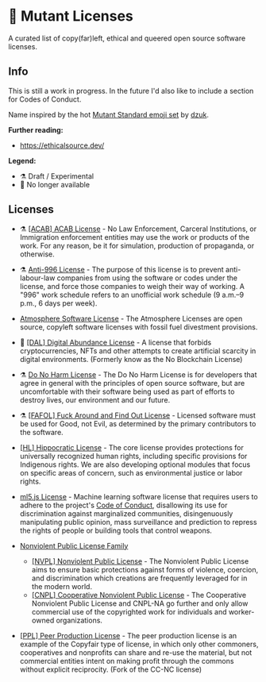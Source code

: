 # 🦠 Mutant Licenses
A curated list of copy(far)left, ethical and queered open source software licenses.

## Info

This is still a work in progress. In the future I'd also like to include a section for Codes of Conduct.

Name inspired by the hot [Mutant Standard emoji set](https://mutant.tech/) by [dzuk](https://dzuk.zone/).

**Further reading:**

* https://ethicalsource.dev/

**Legend:**

* ⚗️ Draft / Experimental
* 🧊 No longer available

## Licenses

* ⚗️ [[ACAB] ACAB License](https://github.com/jgrey4296/acab/blob/main/LICENSE) - No Law Enforcement, Carceral Institutions, or Immigration enforcement entities may use the work or products of the work. For any reason, be it for simulation, production of propaganda, or otherwise.

* ⚗️ [Anti-996 License](https://github.com/996icu/996.ICU#license) - The purpose of this license is to prevent anti-labour-law companies from using the software or codes under the license, and force those companies to weigh their way of working. A "996" work schedule refers to an unofficial work schedule (9 a.m.–9 p.m., 6 days per week).

* [Atmosphere Software License](https://www.open-austin.org/atmosphere-license/about/index.html) - The Atmosphere Licenses are open source, copyleft software licenses with fossil fuel divestment provisions. 

* 🧊 [[DAL] Digital Abundance License](https://web.archive.org/web/20220117162852/https://github.com/dzuk-mutant/digital-abundance-license) - A license that forbids cryptocurrencies, NFTs and other attempts to create artificial scarcity in digital environments. (Formerly know as the No Blockchain License)

* ⚗️ [Do No Harm License](https://github.com/raisely/NoHarm) - The Do No Harm License is for developers that agree in general with the principles of open source software, but are uncomfortable with their software being used as part of efforts to destroy lives, our environment and our future.

* ⚗️ [[FAFOL] Fuck Around and Find Out License](https://git.sr.ht/~boringcactus/fafol/tree/master/LICENSE.md) - Licensed software must be used for Good, not Evil, as determined by the primary contributors to the software.

* [[HL] Hippocratic License](https://firstdonoharm.dev/) - The core license provides protections for universally recognized human rights, including specific provisions for Indigenous rights. We are also developing optional modules that focus on specific areas of concern, such as environmental justice or labor rights.

* [ml5.js License](https://github.com/ml5js/Code-of-Conduct/blob/main/LICENSE.md) - Machine learning software license that requires users to adhere to the project's [Code of Conduct](https://github.com/ml5js/Code-of-Conduct), disallowing its use for discrimination against marginalized communities, disingenuously manipulating public opinion, mass surveillance and prediction to repress the rights of people or building tools that control weapons.

* [Nonviolent Public License Family](https://thufie.lain.haus/NPL.html)
  * [[NVPL] Nonviolent Public License](https://git.pixie.town/thufie/npl-builder/src/branch/main/nvpl.md) - The Nonviolent Public License aims to ensure basic protections against forms of violence, coercion, and discrimination which creations are frequently leveraged for in the modern world.
  * [[CNPL] Cooperative Nonviolent Public License](https://git.pixie.town/thufie/npl-builder/src/branch/main/cnpl.md) - The Cooperative Nonviolent Public License and CNPL-NA go further and only allow commercial use of the copyrighted work for individuals and worker-owned organizations.

* [[PPL] Peer Production License](https://wiki.p2pfoundation.net/Peer_Production_License) - The peer production license is an example of the Copyfair type of license, in which only other commoners, cooperatives and nonprofits can share and re-use the material, but not commercial entities intent on making profit through the commons without explicit reciprocity. (Fork of the CC-NC license)
